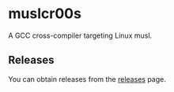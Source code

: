 # muslcr00s

A GCC cross-compiler targeting Linux musl.

## Releases

You can obtain releases from the  [releases](https://github.com/AmanoTeam/muslcr00s/releases) page.
